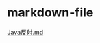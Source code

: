 # markdown-file
[Java反射.md](https://github.com/wxaaaa/markdown-file/blob/master/Java%E5%8F%8D%E5%B0%84.md)
